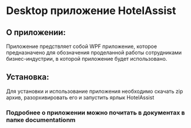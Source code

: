 # Desktop приложение HotelAssist

## О приложении:
Приложение предствляет собой WPF приложение, которое предназначено для обозначения проделанной работы сотрудниками бизнес-индустрии, в которой приложение будет использовано.

## Установка:
Для установки и использование приложения необходимо скачать zip архив, разорхивировать его и запустить ярлык HotelAssist

### Подробнее о приложении можно почитать в документах в папке documentationm
